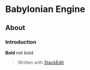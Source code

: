 
# Babylonian Engine
## About
### Introduction

**Bold** not bold



> Written with [StackEdit](https://stackedit.io/).

